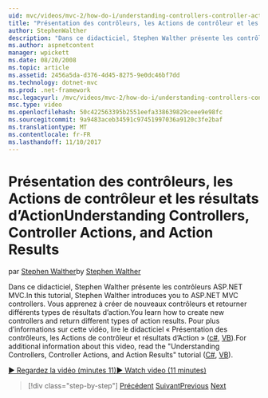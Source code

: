 ```yaml
---
uid: mvc/videos/mvc-2/how-do-i/understanding-controllers-controller-actions-and-action-results
title: "Présentation des contrôleurs, les Actions de contrôleur et les résultats d’Action | Documents Microsoft"
author: StephenWalther
description: "Dans ce didacticiel, Stephen Walther présente les contrôleurs ASP.NET MVC. Vous apprenez à créer de nouveaux contrôleurs et de retourner différents types de res d’action..."
ms.author: aspnetcontent
manager: wpickett
ms.date: 08/20/2008
ms.topic: article
ms.assetid: 2456a5da-d376-4d45-8275-9e0dc46bf7dd
ms.technology: dotnet-mvc
ms.prod: .net-framework
msc.legacyurl: /mvc/videos/mvc-2/how-do-i/understanding-controllers-controller-actions-and-action-results
msc.type: video
ms.openlocfilehash: 50c422563395b2551eefa338639829ceee9e98fc
ms.sourcegitcommit: 9a9483aceb34591c97451997036a9120c3fe2baf
ms.translationtype: MT
ms.contentlocale: fr-FR
ms.lasthandoff: 11/10/2017
---
```

<a name="understanding-controllers-controller-actions-and-action-results"></a><span data-ttu-id="52637-104">Présentation des contrôleurs, les Actions de contrôleur et les résultats d’Action</span><span class="sxs-lookup"><span data-stu-id="52637-104">Understanding Controllers, Controller Actions, and Action Results</span></span>
====================
<span data-ttu-id="52637-105">par [Stephen Walther](https://github.com/StephenWalther)</span><span class="sxs-lookup"><span data-stu-id="52637-105">by [Stephen Walther](https://github.com/StephenWalther)</span></span>

<span data-ttu-id="52637-106">Dans ce didacticiel, Stephen Walther présente les contrôleurs ASP.NET MVC.</span><span class="sxs-lookup"><span data-stu-id="52637-106">In this tutorial, Stephen Walther introduces you to ASP.NET MVC controllers.</span></span> <span data-ttu-id="52637-107">Vous apprenez à créer de nouveaux contrôleurs et retourner différents types de résultats d’action.</span><span class="sxs-lookup"><span data-stu-id="52637-107">You learn how to create new controllers and return different types of action results.</span></span> <span data-ttu-id="52637-108">Pour plus d’informations sur cette vidéo, lire le didacticiel « Présentation des contrôleurs, les Actions de contrôleur et résultats d’Action » ([c#](../../../overview/older-versions-1/controllers-and-routing/aspnet-mvc-controllers-overview-cs.md), [VB](../../../overview/older-versions-1/controllers-and-routing/asp-net-mvc-controller-overview-vb.md)).</span><span class="sxs-lookup"><span data-stu-id="52637-108">For additional information about this video, read the "Understanding Controllers, Controller Actions, and Action Results" tutorial ([C#](../../../overview/older-versions-1/controllers-and-routing/aspnet-mvc-controllers-overview-cs.md), [VB](../../../overview/older-versions-1/controllers-and-routing/asp-net-mvc-controller-overview-vb.md)).</span></span>

[<span data-ttu-id="52637-109">&#9654; Regardez la vidéo (minutes 11)</span><span class="sxs-lookup"><span data-stu-id="52637-109">&#9654; Watch video (11 minutes)</span></span>](https://channel9.msdn.com/Blogs/ASP-NET-Site-Videos/understanding-controllers-controller-actions-and-action-results)

>[!div class="step-by-step"]
<span data-ttu-id="52637-110">[Précédent](aspnet-mvc-controller-overview.md)
[Suivant](understanding-views-view-data-and-html-helpers.md)</span><span class="sxs-lookup"><span data-stu-id="52637-110">[Previous](aspnet-mvc-controller-overview.md)
[Next](understanding-views-view-data-and-html-helpers.md)</span></span>
